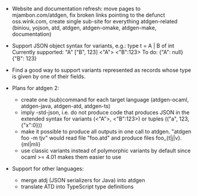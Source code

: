 * Website and documentation refresh: move pages to mjambon.com/atdgen,
  fix broken links pointing to the defunct oss.wink.com, create single
  sub-site for everything atdgen-related (biniou, yojson, atd, atdgen,
  atdgen-omake, atdgen-make, documentation)

* Support JSON object syntax for variants, e.g.:
  type t = A | B of int
  Currently supported: "A"
                       ["B", 123]
                       <"A">
                       <"B":123>
  To do: {"A": null}
         {"B": 123}

* Find a good way to support variants represented as records whose type is
  given by one of their fields.

* Plans for atdgen 2:
  - create one (sub)command for each target language
    (atdgen-ocaml, atdgen-java, atdgen-atd, atdgen-ts)
  - imply -std-json, i.e. do not produce code that produces JSON
    in the extended syntax for variants (<"A">, <"B":123>)
    or tuples (("a", 123, {"x":0}))
  - make it possible to produce all outputs in one call to atdgen.
    "atdgen foo -m tjv" would read file "foo.atd" and produce
     files foo_{t|j|v}.{ml|mli}
  - use classic variants instead of polymorphic variants by default
    since ocaml >= 4.01 makes them easier to use

* Support for other languages:
  - merge atdj (JSON serializers for Java) into atdgen
  - translate ATD into TypeScript type definitions
